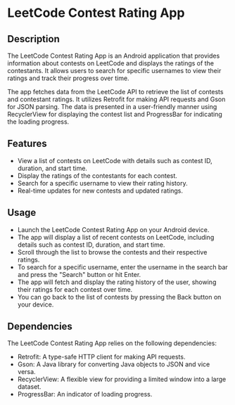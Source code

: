 # LeetCode Contest Rating App

## Description

The LeetCode Contest Rating App is an Android application that provides information about contests on LeetCode and displays the ratings of the contestants. It allows users to search for specific usernames to view their ratings and track their progress over time.

The app fetches data from the LeetCode API to retrieve the list of contests and contestant ratings. It utilizes Retrofit for making API requests and Gson for JSON parsing. The data is presented in a user-friendly manner using RecyclerView for displaying the contest list and ProgressBar for indicating the loading progress.

## Features

- View a list of contests on LeetCode with details such as contest ID, duration, and start time.
- Display the ratings of the contestants for each contest.
- Search for a specific username to view their rating history.
- Real-time updates for new contests and updated ratings.

## Usage

- Launch the LeetCode Contest Rating App on your Android device.
- The app will display a list of recent contests on LeetCode, including details such as contest ID, duration, and start time.
- Scroll through the list to browse the contests and their respective ratings.
- To search for a specific username, enter the username in the search bar and press the "Search" button or hit Enter.
- The app will fetch and display the rating history of the user, showing their ratings for each contest over time.
- You can go back to the list of contests by pressing the Back button on your device.

## Dependencies
The LeetCode Contest Rating App relies on the following dependencies:
- Retrofit: A type-safe HTTP client for making API requests.
- Gson: A Java library for converting Java objects to JSON and vice versa.
- RecyclerView: A flexible view for providing a limited window into a large dataset.
- ProgressBar: An indicator of loading progress.
